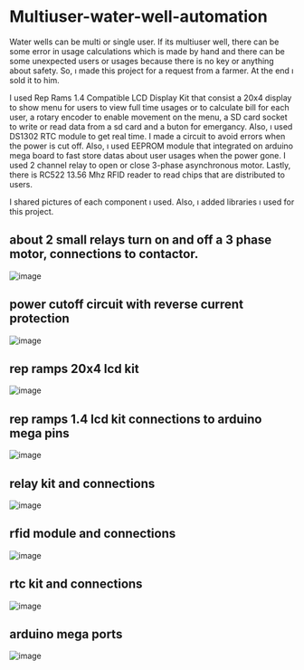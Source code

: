 # Multiuser-water-well-automation
Water wells can be multi or single user. If its multiuser well, there can be some error in usage calculations which is made by hand and there can be some unexpected users or usages because there is no key or anything about safety. So, ı made this project for a request from a farmer. At the end ı sold it to him.

I used Rep Rams 1.4 Compatible LCD Display Kit that consist a 20x4 display to show menu for users to view full time usages or to calculate bill for each user, a rotary encoder to enable movement on the menu, a SD card socket to write or read data from a sd card and a buton for emergancy. Also, ı used DS1302 RTC module to get real time. I made a circuit to avoid errors when the power is cut off. Also, ı used EEPROM module that integrated on arduino mega board to fast store datas about user usages when the power gone. I used 2 channel relay to open or close 3-phase asynchronous motor. Lastly, there is RC522 13.56 Mhz RFID reader to read chips that are distributed to users.

I shared pictures of each component ı used. Also, ı added libraries ı used for this project.


## about 2 small relays turn on and off a 3 phase motor, connections to contactor.

![image](https://user-images.githubusercontent.com/55800601/158028261-3b1138ab-82d9-4f13-a68b-7420d40ecaab.png)

## power cutoff circuit with reverse current protection

![image](https://user-images.githubusercontent.com/55800601/158028317-3a94d404-1178-4e8e-9655-d85ed1e7a996.png)

## rep ramps 20x4 lcd kit

![image](https://user-images.githubusercontent.com/55800601/158028350-d3aaef1c-eea1-449c-8ea8-2e4a98bab759.png)

## rep ramps 1.4 lcd kit connections to arduino mega pins

![image](https://user-images.githubusercontent.com/55800601/158028331-9bb5815a-8b16-4982-a655-4ea780c8ba47.png)

## relay kit and connections

![image](https://user-images.githubusercontent.com/55800601/158028370-12e6bc54-6851-4e5a-9ee3-58ebc5c5895b.png)

## rfid module and connections

![image](https://user-images.githubusercontent.com/55800601/158028392-d7315efa-8bb5-4f03-b48a-4039a9a95af4.png)

## rtc kit and connections

![image](https://user-images.githubusercontent.com/55800601/158028405-38360271-6cb2-4ca1-8765-bc7baf1c9b0a.png)

## arduino mega ports

![image](https://user-images.githubusercontent.com/55800601/158028431-413057a9-87b6-4a5c-a302-79aee6553f2c.png)





